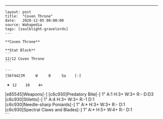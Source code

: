 ---
    layout: post
    title:  "Coven Throne"
    date:   2020-12-05 00:00:00
    source: Wahapedia
    tags: [soulblight-gravelords]
    ---
    
    **Coven Throne**
    
    **Stat Block**
    ```
    12/12 Coven Throne
    ```
    
    ```
    [56f442]M     W     B     Sa    [-]
*     12    10    4+    
[e85545]Weapons[-]
[c6c930]Predatory Bite[-]
1"     A:1    H:3+   W:3+   R:-    D:D3  
[c6c930]Stiletto[-]
1"     A:4    H:3+   W:3+   R:-1   D:1   
[c6c930]Needle-sharp Poniards[-]
1"     A:*    H:3+   W:3+   R:-    D:1   
[c6c930]Spectral Claws and Blades[-]
1"     A:*    H:5+   W:4+   R:-    D:1   
    ```
    
    
    